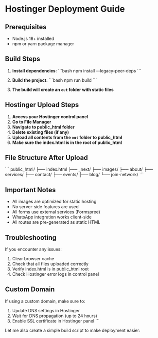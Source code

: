 # Hostinger Deployment Guide

## Prerequisites
- Node.js 18+ installed
- npm or yarn package manager

## Build Steps

1. **Install dependencies:**
   \`\`\`bash
   npm install --legacy-peer-deps
   \`\`\`

2. **Build the project:**
   \`\`\`bash
   npm run build
   \`\`\`

3. **The build will create an `out` folder with static files**

## Hostinger Upload Steps

1. **Access your Hostinger control panel**
2. **Go to File Manager**
3. **Navigate to public_html folder**
4. **Delete existing files (if any)**
5. **Upload all contents from the `out` folder to public_html**
6. **Make sure the index.html is in the root of public_html**

## File Structure After Upload
\`\`\`
public_html/
├── index.html
├── _next/
├── images/
├── about/
├── services/
├── contact/
├── events/
├── blog/
└── join-network/
\`\`\`

## Important Notes

- All images are optimized for static hosting
- No server-side features are used
- All forms use external services (Formspree)
- WhatsApp integration works client-side
- All routes are pre-generated as static HTML

## Troubleshooting

If you encounter any issues:
1. Clear browser cache
2. Check that all files uploaded correctly
3. Verify index.html is in public_html root
4. Check Hostinger error logs in control panel

## Custom Domain
If using a custom domain, make sure to:
1. Update DNS settings in Hostinger
2. Wait for DNS propagation (up to 24 hours)
3. Enable SSL certificate in Hostinger panel
\`\`\`

Let me also create a simple build script to make deployment easier:
